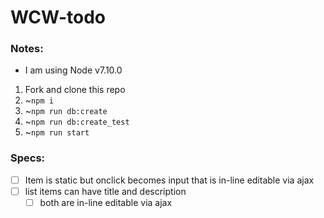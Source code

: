 # WCW-todo

### Notes:
- I am using Node v7.10.0

1. Fork and clone this repo
1. ~`npm i`
1. ~`npm run db:create`
1. ~`npm run db:create_test`
1. ~`npm run start`

### Specs:
- [ ] Item is static but onclick becomes input that is in-line editable via ajax
- [ ] list items can have title and description
  - [ ] both are in-line editable via ajax

